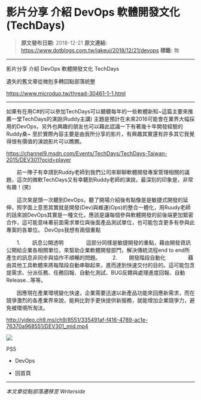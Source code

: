 # 影片分享 介紹 DevOps 軟體開發文化 (TechDays)

> **原文發布日期:** 2018-12-21
> **原文連結:** https://www.dotblogs.com.tw/jakeuj/2018/12/21/devops
> **標籤:** 無

---

影片分享 介紹 DevOps 軟體開發文化 TechDays

遺失的舊文章從微剋多轉回點部落統整

https://www.microduo.tw/thread-30461-1-1.html

---

如果有在用C#的可以參加TechDays可以聽聽每年的一些軟體新知~這篇主要來推薦一堂TechDays的演說(Ruddy主講)
主題是預計在未來2016可能會在業界大幅採用的DevOps，另外也興趣的朋友也可以藉此認識一下有著幾十年開發經驗的Ruddy桑~
至於實際內容主要是由我所分享的影片，有興趣其實還有許多其它我覺得很有價值的演說影片可以瞧瞧。

<https://channel9.msdn.com/Events/TechDays/TechDays-Taiwan-2015/DEV301?ocid=player>

　　前一陣子有幸請到Ruddy老師到我們公司來聊聊軟體開發專案管理相關的議題，這次的微軟TechDays又有幸聽到Ruddy老師的演說，最深刻的印象是，非常有趣！(笑)

　　這次來是頭一次聽到DevOps，聽了開場介紹後有點像是是敏捷式開發的延伸，照字面上意思其實就是開發(Dev)與維運(Ops)的整合一體化，用Ruudy老師的話來說DevOps其實是一種文化，應該是讓每個參與軟體開發的前後端更加緊密合作，這可能意味著前面需求單位與後面產品測試單位，也可能包含更多有參與此專案的各單位。
DevOps我想有兩個重點

　　1.        訊息公開透明
　　　　這部分同樣是敏捷開發的重點，藉由開發資訊公開給企業各相關單位，來幫助企業軟體開發部門，解決傳統流程end to end所產生的訊息非同步與協作不順暢的問題。
　　2.        開發階段自動化
　　　　藉由其他工具軟體來將每階段自動串聯起來，進而達到快速交付的目的。這可能包含提需求、分派任務、任務回報、自動化測試、BUG反饋與處理進度回報、自動Release…等等。

　　因應現在產業環境變化快速，企業需要迅速以新產品功能來回應新需求，而在競爭激烈的各產業界來說，能夠比對手更快提供新服務，就能增加企業競爭力，避免被環境所淘汰。

<http://video.ch9.ms/ch9/8551/335491af-f416-4789-ac1e-76370a968551/DEV301_mid.mp4>

![](https://card.psnprofiles.com/1/jakeuj.png)

PS5

* DevOps

* 回首頁

---

*本文章從點部落遷移至 Writerside*
